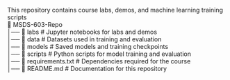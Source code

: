 This repository contains course labs, demos, and machine learning training scripts\
📂 MSDS-603-Repo  
│── 📂 labs            # Jupyter notebooks for labs and demos  
│── 📂 data            # Datasets used in training and evaluation  
│── 📂 models          # Saved models and training checkpoints  
│── 📂 scripts         # Python scripts for model training and evaluation  
│── 📄 requirements.txt # Dependencies required for the course  
│── 📄 README.md        # Documentation for this repository

